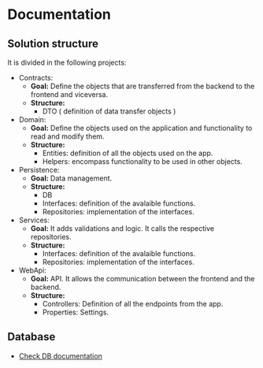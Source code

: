 # Documentation

## Solution structure
It is divided in the following projects:
* Contracts:
    - **Goal:** Define the objects that are transferred from the backend to the frontend and viceversa.
    - **Structure:** 
        - DTO ( definition of data transfer objects )
* Domain:
    - **Goal:** Define the objects used on the application and functionality to read and modify them.
    - **Structure:**
        - Entities: definition of all the objects used on the app.
        - Helpers: encompass functionality to be used in other objects.
* Persistence:
    - **Goal:** Data management.
    - **Structure:**
        - DB
        - Interfaces: definition of the avalaible functions.
        - Repositories: implementation of the interfaces.
* Services:
    - **Goal:** It adds validations and logic. It calls the respective repositories. 
    - **Structure:**
        - Interfaces: definition of the avalaible functions.
        - Repositories: implementation of the interfaces.
* WebApi:
    - **Goal:** API. It allows the communication between the frontend and the backend.
    - **Structure:**
        - Controllers: Definition of all the endpoints from the app.
        - Properties: Settings.

## Database
* [Check DB documentation](./DB)